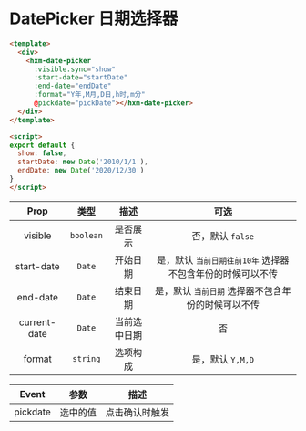 # DatePicker 日期选择器

```html
<template>
  <div>
    <hxm-date-picker
      :visible.sync="show"
      :start-date="startDate"
      :end-date="endDate"
      :format="Y年,M月,D日,h时,m分"
      @pickdate="pickDate"></hxm-date-picker>
  </div>
</template>

<script>
export default {
  show: false,
  startDate: new Date('2010/1/1'),
  endDate: new Date('2020/12/30')
}
</script>
```

| Prop | 类型 | 描述 | 可选 |
|:---:|:---:|:---:|:---:|
| visible | `boolean` | 是否展示 | 否，默认 `false` |
| start-date | `Date` | 开始日期 | 是，默认 `当前日期往前10年` 选择器不包含年份的时候可以不传 |
| end-date | `Date` | 结束日期 | 是，默认 `当前日期` 选择器不包含年份的时候可以不传 |
| current-date | `Date` | 当前选中日期 | 否 |
| format | `string` | 选项构成 | 是，默认 `Y,M,D` |

| Event | 参数 | 描述 |
|:---:|:---:|:---:|
| pickdate | 选中的值 | 点击确认时触发 |